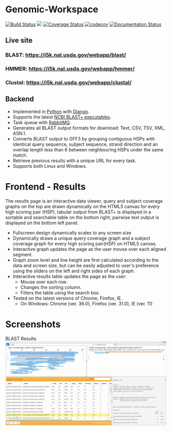 # Genomic-Workspace

[![Build Status](https://travis-ci.org/NAL-i5K/genomics-workspace.svg?branch=master)](https://travis-ci.org/NAL-i5K/genomics-workspace/?branch=master)
[![](https://ci.appveyor.com/api/projects/status/4m6nngj0vrd21st6/branch/master?svg=true)](https://ci.appveyor.com/project/hsiaoyi0504/genomics-workspace/branch/master)
[![Coverage Status](https://coveralls.io/repos/github/NAL-i5K/genomics-workspace/badge.svg?branch=master)](https://coveralls.io/github/NAL-i5K/genomics-workspace?branch=master)
[![codecov](https://codecov.io/gh/NAL-i5K/genomics-workspace/branch/master/graph/badge.svg)](https://codecov.io/gh/NAL-i5K/genomics-workspace)
[![Documentation Status](http://readthedocs.org/projects/genomics-workspace/badge/?version=latest)](http://genomics-workspace.readthedocs.io/en/latest/)

## Live site

### BLAST: https://i5k.nal.usda.gov/webapp/blast/

### HMMER: https://i5k.nal.usda.gov/webapp/hmmer/

### Clustal: https://i5k.nal.usda.gov/webapp/clustal/

## Backend

* Implemented in [Python](https://www.python.org/) with [Django](https://www.djangoproject.com/).
* Supports the latest [NCBI BLAST+ executables](http://blast.ncbi.nlm.nih.gov/Blast.cgi?PAGE_TYPE=BlastDocs&DOC_TYPE=Download).
* Task queue with [RabbitMQ](http://www.rabbitmq.com/).
* Generates all BLAST output formats for download: Text, CSV, TSV, XML, ASN.1.
* Converts BLAST output to GFF3 by grouping contiguous HSPs with identical query sequence, subject sequence, strand direction and an overlap length less than 6 between neighbouring HSPs under the same match.
* Retrieve previous results with a unique URL for every task.
* Supports both Linux and Windows.

# Frontend - Results

The results page is an interactive data viewer, query and subject coverage graphs on the top are drawn dynamically on the HTML5 canvas for every high scoring pair (HSP), tabular output from BLAST+ is displayed in a sortable and searchable table on the bottom right, pairwise text output is displayed on the bottom left panel.
* Fullscreen design dynamically scales to any screen size
* Dynamically draws a unique query coverage graph and a subject coverage graph for every high scoring pair(HSP) on HTML5 canvas.
* Interactive graph updates the page as the user mouse over each aligned segment.
* Graph zoom level and line height are first calculated according to the data and screen size, but can be easily adjusted to user's preference using the sliders on the left and right sides of each graph.
* Interactive results table updates the page as the user:
  * Mouse over each row.
  * Changes the sorting column.
  * Filters the table using the search box.
* Tested on the latest versions of Chrome, Firefox, IE.
  * On Windows: Chrome (ver. 36.0), Firefox (ver. 31.0), IE (ver. 11)

# Screenshots

BLAST Results
![BLAST Results](sphinx_doc/img/blast-results-dynamic.gif)
